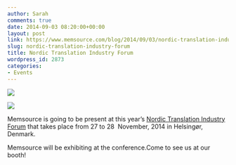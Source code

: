 ```yaml
---
author: Sarah
comments: true
date: 2014-09-03 08:20:00+00:00
layout: post
link: https://www.memsource.com/blog/2014/09/03/nordic-translation-industry-forum/
slug: nordic-translation-industry-forum
title: Nordic Translation Industry Forum
wordpress_id: 2873
categories:
- Events
---
```


[![](/wp-content/uploads/2014/09/NTIF.png)](http://ntif.se/)

[
![](/wp-content/uploads/2014/09/ntif27.png)](http://ntif.se/)



Memsource is going to be present at this year’s [Nordic Translation Industry Forum](http://ntif.se/) that takes place from 27 to 28  November, 2014 in Helsingør, Denmark.


Memsource will be exhibiting at the conference.Come to see us at our booth!
